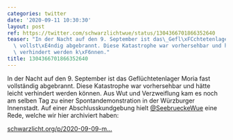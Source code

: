```yaml
---
categories: twitter
date: '2020-09-11 10:30:30'
layout: post
ref: https://twitter.com/schwarzlichtwue/status/1304366701866352640
teaser: "In der Nacht auf den 9. September ist das\_Gefl\xFCchtetenlager Moria fast\
  \ vollst\xE4ndig abgebrannt. Diese Katastrophe war vorhersehbar und h\xE4tte leicht\
  \ verhindert werden k\xF6nnen."
title: 1304366701866352640
---
```

In der Nacht auf den 9. September ist das Geflüchtetenlager Moria fast vollständig abgebrannt. Diese Katastrophe war vorhersehbar und hätte leicht verhindert werden können.
Aus Wut und Verzweiflung kam es noch am selben Tag zu einer Spontandemonstration in der Würzburger Innenstadt. Auf einer Abschlusskundgebung hielt [@SeebrueckeWue](https://twitter.com/SeebrueckeWue) eine Rede, welche wir hier archiviert haben:

[schwarzlicht.org/p/2020-09-09-m…](https://schwarzlicht.org/p/2020-09-09-moria.html)